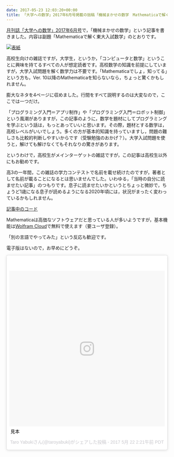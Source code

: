 ```yaml
---
date: 2017-05-23 12:03:20+00:00
title: 「大学への数学」2017年6月号掲載の拙稿「機械まかせの数学　Mathematicaで解く東大入試数学」について
---
```


[月刊誌「大学への数学」2017年6月号](https://www.amazon.co.jp/dp/B06XWF34YQ/)で，「機械まかせの数学」という記事を書きました。内容は副題「Mathematicaで解く東大入試数学」のとおりです。

[![表紙](https://images-fe.ssl-images-amazon.com/images/P/B06XWF34YQ.09.jpg)](https://www.amazon.co.jp/dp/B06XWF34YQ/)

高校生向けの雑誌ですが，大学生，というか，「コンピュータと数学」ということに興味を持てるすべての人が想定読者です。高校数学の知識を前提にしていますが，大学入試問題を解く数学力は不要です。「Mathematicaでしょ，知ってる」という方も，Ver. 10以降のMathematicaを知らないなら，ちょっと驚くかもしれません。

膨大なネタを4ページに収めました。行間をすべて説明するのは大変なので，ここでは一つだけ。

「プログラミング入門＝アプリ制作」や「プログラミング入門＝ロボット制御」という風潮がありますが，この記事のように，数学を題材にしてプログラミングを学ぶという話は，もっとあっていいと思います。その際，題材とする数学は，高校レベルがいいでしょう。多くの方が基本的知識を持っていますし，問題の難しさも比較的判断しやすいからです（受験勉強のおかげ？）。大学入試問題を使うと，解けても解けなくてもそれなりの驚きがあります。

というわけで，高校生がメインターゲットの雑誌ですが，この記事は高校生以外にもお勧めです。

高3の一年間，この雑誌の学力コンテストで名前を載せ続けたのですが，著者として名前が載ることになるとは思いませんでした。いわゆる，「当時の自分に読ませたい記事」のつもりです。息子に読ませたいかというとちょっと微妙で，ちょうど1歳になる息子が読めるようになる2020年頃には，状況がまったく変わっているかもしれません。

[記事中のコード](https://gist.github.com/taroyabuki/c82bace5a5bb1530bc8d217b83ff4ab4)

Mathematicaは高価なソフトウェアだと思っている人が多いようですが，基本機能は[Wolfram Cloud](https://www.wolframcloud.com/)で無料で使えます（要ユーザ登録）。

「別の言語でやってみた」という反応も歓迎です。

電子版はないので，お早めにどうぞ。

<blockquote class="instagram-media" data-instgrm-captioned data-instgrm-version="7" style=" background:#FFF; border:0; border-radius:3px; box-shadow:0 0 1px 0 rgba(0,0,0,0.5),0 1px 10px 0 rgba(0,0,0,0.15); margin: 1px; max-width:658px; padding:0; width:99.375%; width:-webkit-calc(100% - 2px); width:calc(100% - 2px);"><div style="padding:8px;"> <div style=" background:#F8F8F8; line-height:0; margin-top:40px; padding:50.0% 0; text-align:center; width:100%;"> <div style=" background:url(data:image/png;base64,iVBORw0KGgoAAAANSUhEUgAAACwAAAAsCAMAAAApWqozAAAABGdBTUEAALGPC/xhBQAAAAFzUkdCAK7OHOkAAAAMUExURczMzPf399fX1+bm5mzY9AMAAADiSURBVDjLvZXbEsMgCES5/P8/t9FuRVCRmU73JWlzosgSIIZURCjo/ad+EQJJB4Hv8BFt+IDpQoCx1wjOSBFhh2XssxEIYn3ulI/6MNReE07UIWJEv8UEOWDS88LY97kqyTliJKKtuYBbruAyVh5wOHiXmpi5we58Ek028czwyuQdLKPG1Bkb4NnM+VeAnfHqn1k4+GPT6uGQcvu2h2OVuIf/gWUFyy8OWEpdyZSa3aVCqpVoVvzZZ2VTnn2wU8qzVjDDetO90GSy9mVLqtgYSy231MxrY6I2gGqjrTY0L8fxCxfCBbhWrsYYAAAAAElFTkSuQmCC); display:block; height:44px; margin:0 auto -44px; position:relative; top:-22px; width:44px;"></div></div> <p style=" margin:8px 0 0 0; padding:0 4px;"> <a href="https://www.instagram.com/p/BUY7BI7g_SM/" style=" color:#000; font-family:Arial,sans-serif; font-size:14px; font-style:normal; font-weight:normal; line-height:17px; text-decoration:none; word-wrap:break-word;" target="_blank">見本</a></p> <p style=" color:#c9c8cd; font-family:Arial,sans-serif; font-size:14px; line-height:17px; margin-bottom:0; margin-top:8px; overflow:hidden; padding:8px 0 7px; text-align:center; text-overflow:ellipsis; white-space:nowrap;">Taro Yabukiさん(@taroyabuki)がシェアした投稿 - <time style=" font-family:Arial,sans-serif; font-size:14px; line-height:17px;" datetime="2017-05-22T09:21:36+00:00">2017 5月 22 2:21午前 PDT</time></p></div></blockquote> <script async defer src="//platform.instagram.com/en_US/embeds.js"></script>
